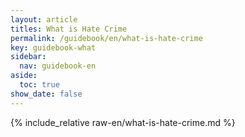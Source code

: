 ```yaml
---
layout: article
titles: What is Hate Crime
permalink: /guidebook/en/what-is-hate-crime
key: guidebook-what
sidebar:
  nav: guidebook-en
aside:
  toc: true
show_date: false
---
```


{% include_relative raw-en/what-is-hate-crime.md %}
